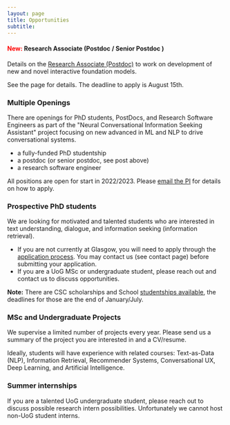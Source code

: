 ```yaml
---
layout: page
title: Opportunities
subtitle: 
---
```


#### <span style="color:red">New:</span> Research Associate (Postdoc / Senior Postdoc )
Details on the [Research Associate (Postdoc)](../researchassociate) to work on development of new and novel interactive foundation models. 

See the page for details. The deadline to apply is August 15th. 

### Multiple Openings
There are openings for PhD students, PostDocs, and Research Software Engineers as part of the "Neural Conversational Information Seeking Assistant" project focusing on new advanced in ML and NLP to drive conversational systems.

- a fully-funded PhD studentship
- a postdoc (or senior postdoc, see post above)
- a research software engineer

All positions are open for start in 2022/2023. Please [email the PI](mailto:jeff.dalton@glasgow.ac.uk) for details on how to apply.



### Prospective PhD students
We are looking for motivated and talented students who are interested in text understanding, dialogue, and information seeking (information retrieval). 
 - If you are not currently at Glasgow, you will need to apply through the [application process](https://www.gla.ac.uk/schools/computing/postgraduateresearch/prospectivestudents/). You may contact us (see contact page) before submitting your application. 
 - If you are a UoG MSc or undergraduate student, please reach out and contact us to discuss opportunities.
 
**Note:** There are CSC scholarships and School [studentships available](https://www.gla.ac.uk/schools/computing/postgraduateresearch/prospectivestudents/studentshipinformation/), the deadlines for those are the end of January/July.
 
### MSc and Undergraduate Projects
We supervise a limited number of projects every year.  Please send us a summary of the project you are interested in and a CV/resume.  

Ideally, students will have experience with related courses: Text-as-Data (NLP), Information Retrieval, Recommender Systems, Conversational UX, Deep Learning, and Artificial Intelligence.  

### Summer internships
If you are a talented UoG undergraduate student, please reach out to discuss possible research intern possibilities.  Unfortunately we cannot host non-UoG student interns.

